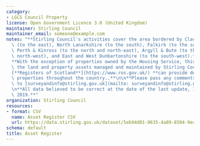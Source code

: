 ```yaml
---
category:
- LGCS Council Property
license: Open Government Licence 3.0 (United Kingdom)
maintainer: Stirling Council
maintainer_email: someone@example.com
notes: "**Stirling Council's activities cover the area bordered by Clackmannanshire\
  \ (to the east), North Lanarkshire (to the south), Falkirk (to the south-east),\
  \ Perth & Kinross (to the north and north-east), Argyll & Bute (to the north and\
  \ north-west), and East and West Dunbartonshire (to the south-west).**     \n\n\
  **With the exception of properties owned by the Housing Service, this dataset details\
  \ the land and property assets managed and maintained by Stirling Council.**\n\n\
  [**Registers of Scotland**](https://www.ros.gov.uk/) **can provide details on individual\
  \ properties throughout the country..**\n\n**Please pass any comments or queries\
  \ to [surveyandinfo@stirling.gov.uk](mailto: surveyandinfo@stirling.gov.uk).**\n\
  \n**All data believed to be correct at the date of the last update, 12th February,\
  \ 2019.**"
organization: Stirling Council
resources:
- format: CSV
  name: Asset Register CSV
  url: https://data.stirling.gov.uk/dataset/5eb94d01-0635-4a89-8504-9ec04f600cb8/resource/81650170-e849-4d5c-94f8-d67b8adccd53/download/20190313-land-and-property-asset-register-12.02.2019.csv
schema: default
title: Asset Register
---
```

